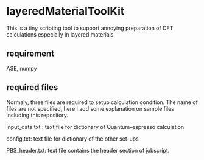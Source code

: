 # layeredMaterialToolKit
This is a tiny scripting tool to support annoying preparation 
of DFT calculations especially in layered materials.

## requirement
ASE,
numpy

## required files
Normaly, three files are required to setup calculation condition.
The name of files are not specified, here I add some explanation on sample files including this repository.


input_data.txt : text file for dictionary of Quantum-espresso calculation

config.txt: text file for dictionary of the other set-ups

PBS_header.txt: text file contains the header section of jobscript.  
